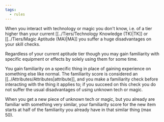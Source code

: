 ```yaml
---
tags:
  - rules
---
```

When you interact with technology or magic you don't know, i.e. of a tier higher than your current [[../Tiers/Technology Knowledge (TK)|TK]] or [[../Tiers/Magic Aptitude (MA)|MA]] you suffer a huge disadvantages on your skill checks.

Regardless of your current aptitude tier though you may gain familiarity with specific equipment or effects by solely using them for some time.

You gain familiarity on a specific thing in place of gaining experience on something else like normal. The familiarity score is considered an [[../Attributes/Attributes|attribute]], and you make a familiarity check before interacting with the thing it applies to; if you succeed on this check you do not suffer the usual disadvantages of using unknown tech or magic.

When you get a new piece of unknown tech or magic, but you already are familiar with something very similar, your familiarity score for the new item starts at half of the familiarity you already have in that similar thing (max 50).